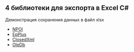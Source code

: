 <h2>4 библиотеки для экспорта в Excel C#</h2>
<p>Демонстрация сохранения данных в файл xlsx</p>
<ul>
  <li><a href="https://github.com/nissl-lab/npoi" target="_blank">NPOI</li>
  <li><a href="https://github.com/EPPlusSoftware/EPPlus" target="_blank" rel="nofollow,noindex noopener">EpPlus</a></li>
  <li><a href="https://github.com/closedxml/closedxml" target="_blank" rel="nofollow,noindex noopener">СlosedXml</a></li>
  <li><a href="#" target="_blank" rel="nofollow,noindex noopener">OleDb</a></li>
 </ul>

